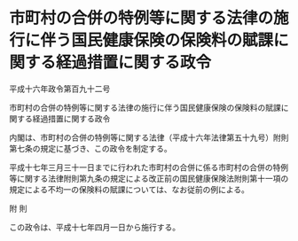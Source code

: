 # 市町村の合併の特例等に関する法律の施行に伴う国民健康保険の保険料の賦課に関する経過措置に関する政令

平成十六年政令第百九十二号

市町村の合併の特例等に関する法律の施行に伴う国民健康保険の保険料の賦課に関する経過措置に関する政令

内閣は、市町村の合併の特例等に関する法律（平成十六年法律第五十九号）附則第七条の規定に基づき、この政令を制定する。

平成十七年三月三十一日までに行われた市町村の合併に係る市町村の合併の特例等に関する法律附則第九条の規定による改正前の国民健康保険法附則第十一項の規定による不均一の保険料の賦課については、なお従前の例による。

附 則

この政令は、平成十七年四月一日から施行する。

